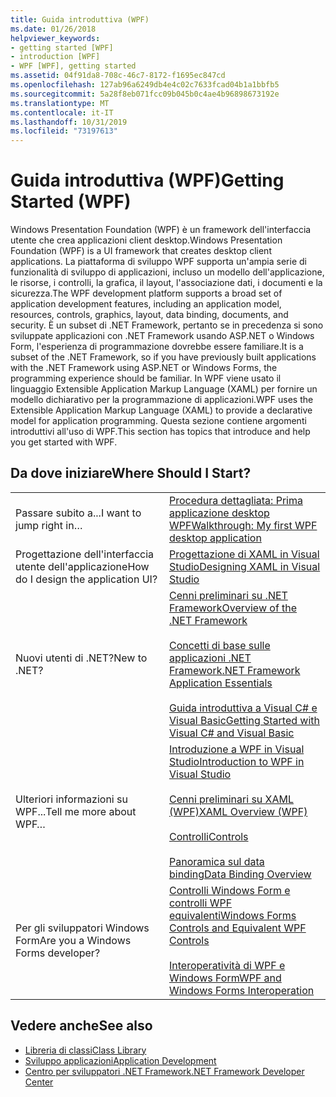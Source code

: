 ```yaml
---
title: Guida introduttiva (WPF)
ms.date: 01/26/2018
helpviewer_keywords:
- getting started [WPF]
- introduction [WPF]
- WPF [WPF], getting started
ms.assetid: 04f91da8-708c-46c7-8172-f1695ec847cd
ms.openlocfilehash: 127ab96a6249db4e4c02c7633fcad04b1a1bbfb5
ms.sourcegitcommit: 5a28f8eb071fcc09b045b0c4ae4b96898673192e
ms.translationtype: MT
ms.contentlocale: it-IT
ms.lasthandoff: 10/31/2019
ms.locfileid: "73197613"
---
```

# <a name="getting-started-wpf"></a><span data-ttu-id="21a49-102">Guida introduttiva (WPF)</span><span class="sxs-lookup"><span data-stu-id="21a49-102">Getting Started (WPF)</span></span>
<span data-ttu-id="21a49-103">Windows Presentation Foundation (WPF) è un framework dell'interfaccia utente che crea applicazioni client desktop.</span><span class="sxs-lookup"><span data-stu-id="21a49-103">Windows Presentation Foundation (WPF) is a UI framework that creates desktop client applications.</span></span> <span data-ttu-id="21a49-104">La piattaforma di sviluppo WPF supporta un'ampia serie di funzionalità di sviluppo di applicazioni, incluso un modello dell'applicazione, le risorse, i controlli, la grafica, il layout, l'associazione dati, i documenti e la sicurezza.</span><span class="sxs-lookup"><span data-stu-id="21a49-104">The WPF development platform supports a broad set of application development features, including an application model, resources, controls, graphics, layout, data binding, documents, and security.</span></span> <span data-ttu-id="21a49-105">È un subset di .NET Framework, pertanto se in precedenza si sono sviluppate applicazioni con .NET Framework usando ASP.NET o Windows Form, l'esperienza di programmazione dovrebbe essere familiare.</span><span class="sxs-lookup"><span data-stu-id="21a49-105">It is a subset of the .NET Framework, so if you have previously built applications with the .NET Framework using ASP.NET or Windows Forms, the programming experience should be familiar.</span></span> <span data-ttu-id="21a49-106">In WPF viene usato il linguaggio Extensible Application Markup Language (XAML) per fornire un modello dichiarativo per la programmazione di applicazioni.</span><span class="sxs-lookup"><span data-stu-id="21a49-106">WPF uses the Extensible Application Markup Language (XAML) to provide a declarative model for application programming.</span></span> <span data-ttu-id="21a49-107">Questa sezione contiene argomenti introduttivi all'uso di WPF.</span><span class="sxs-lookup"><span data-stu-id="21a49-107">This section has topics that introduce and help you get started with WPF.</span></span>  
  
## <a name="where-should-i-start"></a><span data-ttu-id="21a49-108">Da dove iniziare</span><span class="sxs-lookup"><span data-stu-id="21a49-108">Where Should I Start?</span></span>  
  
|||  
|-|-|  
|<span data-ttu-id="21a49-109">Passare subito a...</span><span class="sxs-lookup"><span data-stu-id="21a49-109">I want to jump right in…</span></span>|[<span data-ttu-id="21a49-110">Procedura dettagliata: Prima applicazione desktop WPF</span><span class="sxs-lookup"><span data-stu-id="21a49-110">Walkthrough: My first WPF desktop application</span></span>](walkthrough-my-first-wpf-desktop-application.md)|  
|<span data-ttu-id="21a49-111">Progettazione dell'interfaccia utente dell'applicazione</span><span class="sxs-lookup"><span data-stu-id="21a49-111">How do I design the application UI?</span></span>|[<span data-ttu-id="21a49-112">Progettazione di XAML in Visual Studio</span><span class="sxs-lookup"><span data-stu-id="21a49-112">Designing XAML in Visual Studio</span></span>](/visualstudio/designers/designing-xaml-in-visual-studio)|  
|<span data-ttu-id="21a49-113">Nuovi utenti di .NET?</span><span class="sxs-lookup"><span data-stu-id="21a49-113">New to .NET?</span></span>|[<span data-ttu-id="21a49-114">Cenni preliminari su .NET Framework</span><span class="sxs-lookup"><span data-stu-id="21a49-114">Overview of the .NET Framework</span></span>](../../get-started/overview.md)<br /><br /> [<span data-ttu-id="21a49-115">Concetti di base sulle applicazioni .NET Framework</span><span class="sxs-lookup"><span data-stu-id="21a49-115">.NET Framework Application Essentials</span></span>](../../../standard/application-essentials.md)<br /><br /> [<span data-ttu-id="21a49-116">Guida introduttiva a Visual C# e Visual Basic</span><span class="sxs-lookup"><span data-stu-id="21a49-116">Getting Started with Visual C# and Visual Basic</span></span>](/visualstudio/ide/quickstart-visual-basic-console)|  
|<span data-ttu-id="21a49-117">Ulteriori informazioni su WPF...</span><span class="sxs-lookup"><span data-stu-id="21a49-117">Tell me more about WPF…</span></span>|[<span data-ttu-id="21a49-118">Introduzione a WPF in Visual Studio</span><span class="sxs-lookup"><span data-stu-id="21a49-118">Introduction to WPF in Visual Studio</span></span>](introduction-to-wpf-in-vs.md)<br /><br /> [<span data-ttu-id="21a49-119">Cenni preliminari su XAML (WPF)</span><span class="sxs-lookup"><span data-stu-id="21a49-119">XAML Overview (WPF)</span></span>](../advanced/xaml-overview-wpf.md)<br /><br /> [<span data-ttu-id="21a49-120">Controlli</span><span class="sxs-lookup"><span data-stu-id="21a49-120">Controls</span></span>](../controls/index.md)<br /><br /> [<span data-ttu-id="21a49-121">Panoramica sul data binding</span><span class="sxs-lookup"><span data-stu-id="21a49-121">Data Binding Overview</span></span>](../data/data-binding-overview.md)|  
|<span data-ttu-id="21a49-122">Per gli sviluppatori Windows Form</span><span class="sxs-lookup"><span data-stu-id="21a49-122">Are you a Windows Forms developer?</span></span>|[<span data-ttu-id="21a49-123">Controlli Windows Form e controlli WPF equivalenti</span><span class="sxs-lookup"><span data-stu-id="21a49-123">Windows Forms Controls and Equivalent WPF Controls</span></span>](../advanced/windows-forms-controls-and-equivalent-wpf-controls.md)<br /><br /> [<span data-ttu-id="21a49-124">Interoperatività di WPF e Windows Form</span><span class="sxs-lookup"><span data-stu-id="21a49-124">WPF and Windows Forms Interoperation</span></span>](../advanced/wpf-and-windows-forms-interoperation.md)|  
  
## <a name="see-also"></a><span data-ttu-id="21a49-125">Vedere anche</span><span class="sxs-lookup"><span data-stu-id="21a49-125">See also</span></span>

- [<span data-ttu-id="21a49-126">Libreria di classi</span><span class="sxs-lookup"><span data-stu-id="21a49-126">Class Library</span></span>](../class-library-wpf.md)
- [<span data-ttu-id="21a49-127">Sviluppo applicazioni</span><span class="sxs-lookup"><span data-stu-id="21a49-127">Application Development</span></span>](../app-development/index.md)
- [<span data-ttu-id="21a49-128">Centro per sviluppatori .NET Framework</span><span class="sxs-lookup"><span data-stu-id="21a49-128">.NET Framework Developer Center</span></span>](https://www.microsoft.com/net)
